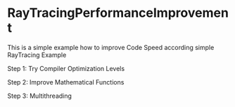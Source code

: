 # RayTracingPerformanceImprovement
This is a simple example how to improve Code Speed according  simple RayTracing Example

Step 1: Try Compiler Optimization Levels

Step 2: Improve Mathematical Functions

Step 3: Multithreading
